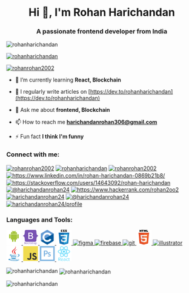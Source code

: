 <h1 align="center">Hi 👋, I'm Rohan Harichandan</h1>
<h3 align="center">A passionate frontend developer from India</h3>

<p align="left"> <img src="https://komarev.com/ghpvc/?username=rohanharichandan&label=Profile%20views&color=0e75b6&style=flat" alt="rohanharichandan" /> </p>

<p align="left"> <a href="https://github.com/ryo-ma/github-profile-trophy"><img src="https://github-profile-trophy.vercel.app/?username=rohanharichandan" alt="rohanharichandan" /></a> </p>

<p align="left"> <a href="https://twitter.com/rohanrohan2002" target="blank"><img src="https://img.shields.io/twitter/follow/rohanrohan2002?logo=twitter&style=for-the-badge" alt="rohanrohan2002" /></a> </p>

- 🌱 I’m currently learning **React, Blockchain**

- 📝 I regularly write articles on [https://dev.to/rohanharichandan](https://dev.to/rohanharichandan)

- 💬 Ask me about **frontend, Blockchain**

- 📫 How to reach me **harichandanrohan306@gmail.com**

- ⚡ Fun fact **I think I'm funny**

<h3 align="left">Connect with me:</h3>
<p align="left">
<a href="https://codepen.io/rohanrohan2002" target="blank"><img align="center" src="https://raw.githubusercontent.com/rahuldkjain/github-profile-readme-generator/master/src/images/icons/Social/codepen.svg" alt="rohanrohan2002" height="30" width="40" /></a>
<a href="https://dev.to/rohanharichandan" target="blank"><img align="center" src="https://raw.githubusercontent.com/rahuldkjain/github-profile-readme-generator/master/src/images/icons/Social/devto.svg" alt="rohanharichandan" height="30" width="40" /></a>
<a href="https://twitter.com/rohanrohan2002" target="blank"><img align="center" src="https://raw.githubusercontent.com/rahuldkjain/github-profile-readme-generator/master/src/images/icons/Social/twitter.svg" alt="rohanrohan2002" height="30" width="40" /></a>
<a href="https://linkedin.com/in/https://www.linkedin.com/in/rohan-harichandan-0869b21b8/" target="blank"><img align="center" src="https://raw.githubusercontent.com/rahuldkjain/github-profile-readme-generator/master/src/images/icons/Social/linked-in-alt.svg" alt="https://www.linkedin.com/in/rohan-harichandan-0869b21b8/" height="30" width="40" /></a>
<a href="https://stackoverflow.com/users/https://stackoverflow.com/users/14643092/rohan-harichandan" target="blank"><img align="center" src="https://raw.githubusercontent.com/rahuldkjain/github-profile-readme-generator/master/src/images/icons/Social/stack-overflow.svg" alt="https://stackoverflow.com/users/14643092/rohan-harichandan" height="30" width="40" /></a>
<a href="https://medium.com/@harichandanrohan24" target="blank"><img align="center" src="https://raw.githubusercontent.com/rahuldkjain/github-profile-readme-generator/master/src/images/icons/Social/medium.svg" alt="@harichandanrohan24" height="30" width="40" /></a>
<a href="https://www.hackerrank.com/https://www.hackerrank.com/rohan2oo2" target="blank"><img align="center" src="https://raw.githubusercontent.com/rahuldkjain/github-profile-readme-generator/master/src/images/icons/Social/hackerrank.svg" alt="https://www.hackerrank.com/rohan2oo2" height="30" width="40" /></a>
<a href="https://www.leetcode.com/harichandanrohan24" target="blank"><img align="center" src="https://raw.githubusercontent.com/rahuldkjain/github-profile-readme-generator/master/src/images/icons/Social/leet-code.svg" alt="harichandanrohan24" height="30" width="40" /></a>
<a href="https://www.hackerearth.com/@harichandanrohan24" target="blank"><img align="center" src="https://raw.githubusercontent.com/rahuldkjain/github-profile-readme-generator/master/src/images/icons/Social/hackerearth.svg" alt="@harichandanrohan24" height="30" width="40" /></a>
<a href="https://auth.geeksforgeeks.org/user/harichandanrohan24/profile" target="blank"><img align="center" src="https://raw.githubusercontent.com/rahuldkjain/github-profile-readme-generator/master/src/images/icons/Social/geeks-for-geeks.svg" alt="harichandanrohan24/profile" height="30" width="40" /></a>
</p>

<h3 align="left">Languages and Tools:</h3>
<p align="left"> <a href="https://developer.android.com" target="_blank" rel="noreferrer"> <img src="https://raw.githubusercontent.com/devicons/devicon/master/icons/android/android-original-wordmark.svg" alt="android" width="40" height="40"/> </a> <a href="https://getbootstrap.com" target="_blank" rel="noreferrer"> <img src="https://raw.githubusercontent.com/devicons/devicon/master/icons/bootstrap/bootstrap-plain-wordmark.svg" alt="bootstrap" width="40" height="40"/> </a> <a href="https://www.cprogramming.com/" target="_blank" rel="noreferrer"> <img src="https://raw.githubusercontent.com/devicons/devicon/master/icons/c/c-original.svg" alt="c" width="40" height="40"/> </a> <a href="https://www.w3schools.com/css/" target="_blank" rel="noreferrer"> <img src="https://raw.githubusercontent.com/devicons/devicon/master/icons/css3/css3-original-wordmark.svg" alt="css3" width="40" height="40"/> </a> <a href="https://www.figma.com/" target="_blank" rel="noreferrer"> <img src="https://www.vectorlogo.zone/logos/figma/figma-icon.svg" alt="figma" width="40" height="40"/> </a> <a href="https://firebase.google.com/" target="_blank" rel="noreferrer"> <img src="https://www.vectorlogo.zone/logos/firebase/firebase-icon.svg" alt="firebase" width="40" height="40"/> </a> <a href="https://git-scm.com/" target="_blank" rel="noreferrer"> <img src="https://www.vectorlogo.zone/logos/git-scm/git-scm-icon.svg" alt="git" width="40" height="40"/> </a> <a href="https://www.w3.org/html/" target="_blank" rel="noreferrer"> <img src="https://raw.githubusercontent.com/devicons/devicon/master/icons/html5/html5-original-wordmark.svg" alt="html5" width="40" height="40"/> </a> <a href="https://www.adobe.com/in/products/illustrator.html" target="_blank" rel="noreferrer"> <img src="https://www.vectorlogo.zone/logos/adobe_illustrator/adobe_illustrator-icon.svg" alt="illustrator" width="40" height="40"/> </a> <a href="https://www.java.com" target="_blank" rel="noreferrer"> <img src="https://raw.githubusercontent.com/devicons/devicon/master/icons/java/java-original.svg" alt="java" width="40" height="40"/> </a> <a href="https://developer.mozilla.org/en-US/docs/Web/JavaScript" target="_blank" rel="noreferrer"> <img src="https://raw.githubusercontent.com/devicons/devicon/master/icons/javascript/javascript-original.svg" alt="javascript" width="40" height="40"/> </a> <a href="https://www.photoshop.com/en" target="_blank" rel="noreferrer"> <img src="https://raw.githubusercontent.com/devicons/devicon/master/icons/photoshop/photoshop-line.svg" alt="photoshop" width="40" height="40"/> </a> <a href="https://reactjs.org/" target="_blank" rel="noreferrer"> <img src="https://raw.githubusercontent.com/devicons/devicon/master/icons/react/react-original-wordmark.svg" alt="react" width="40" height="40"/> </a> </p>

<p><img align="left" src="https://github-readme-stats.vercel.app/api/top-langs?username=rohanharichandan&show_icons=true&locale=en&layout=compact" alt="rohanharichandan" /></p>

<p>&nbsp;<img align="center" src="https://github-readme-stats.vercel.app/api?username=rohanharichandan&show_icons=true&locale=en" alt="rohanharichandan" /></p>

<p><img align="center" src="https://github-readme-streak-stats.herokuapp.com/?user=rohanharichandan&" alt="rohanharichandan" /></p>
